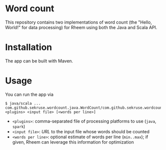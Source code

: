 # Word count

This repository contains two implementations of word count (the "Hello, World!" for data processing) for Rheem using both the Java and Scala API.

# Installation

The app can be built with Maven.

# Usage

You can run the app via
```shell
$ java/scala ... com.github.sekruse.wordcount.java.WordCount/com.github.sekruse.wordcount.scala.WordCount <plugins> <input file> [<words per line>]
```
* `<plugins>`: comma-separated file of processing platforms to use (`java`, `spark`)
* `<input file>`: *URL* to the input file whose words should be counted
* `<words per line>`: optional estimate of words per line (`min..max`); if given, Rheem can leverage this information for optimization
